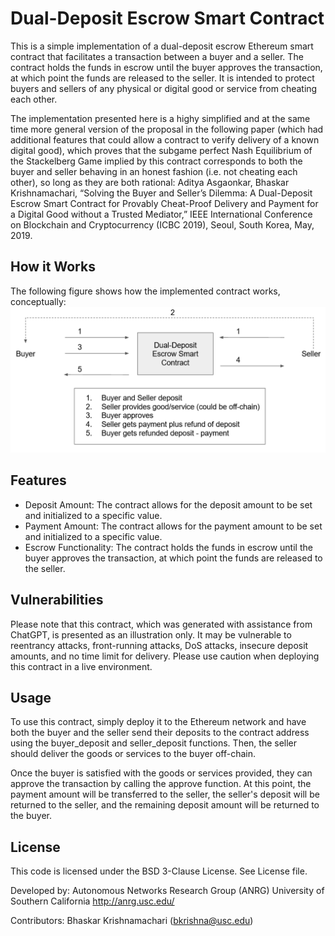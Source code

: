 # Dual-Deposit Escrow Smart Contract

This is a simple implementation of a dual-deposit escrow Ethereum smart contract that facilitates a transaction between a buyer and a seller. The contract holds the funds in escrow until the buyer approves the transaction, at which point the funds are released to the seller. It is intended to protect buyers and sellers of any physical or digital good or service from cheating each other.

The implementation presented here is a highy simplified and at the same time more general version of the proposal in the following paper (which had additional features that could allow a contract to verify delivery of a known digital good), which proves that the subgame perfect Nash Equilibrium of the Stackelberg Game implied by this contract corresponds to both the buyer and seller behaving in an honest fashion (i.e. not cheating each other), so long as they are both rational: Aditya Asgaonkar, Bhaskar Krishnamachari, “Solving the Buyer and Seller’s Dilemma: A Dual-Deposit Escrow Smart Contract for Provably Cheat-Proof Delivery and Payment for a Digital Good without a Trusted Mediator,” IEEE International Conference on Blockchain and Cryptocurrency (ICBC 2019), Seoul, South Korea, May, 2019.

## How it Works
The following figure shows how the implemented contract works, conceptually:
<img src="dde.png" alt="DDE contract illustration" width="600"/>
                                                          

## Features

* Deposit Amount: The contract allows for the deposit amount to be set and initialized to a specific value.
* Payment Amount: The contract allows for the payment amount to be set and initialized to a specific value.
* Escrow Functionality: The contract holds the funds in escrow until the buyer approves the transaction, at which point the funds are released to the seller.

## Vulnerabilities
Please note that this contract, which was generated with assistance from ChatGPT, is presented as an illustration only. It may be vulnerable to reentrancy attacks, front-running attacks, DoS attacks, insecure deposit amounts, and no time limit for delivery. Please use caution when deploying this contract in a live environment.

## Usage
To use this contract, simply deploy it to the Ethereum network and have both the buyer and the seller send their deposits to the contract address using the buyer_deposit and seller_deposit functions. Then, the seller should deliver the goods or services to the buyer off-chain.

Once the buyer is satisfied with the goods or services provided, they can approve the transaction by calling the approve function. At this point, the payment amount will be transferred to the seller, the seller's deposit will be returned to the seller, and the remaining deposit amount will be returned to the buyer.

## License
This code is licensed under the BSD 3-Clause License. See License file. 

Developed by:
Autonomous Networks Research Group (ANRG)
University of Southern California
http://anrg.usc.edu/

Contributors:
Bhaskar Krishnamachari (bkrishna@usc.edu)
